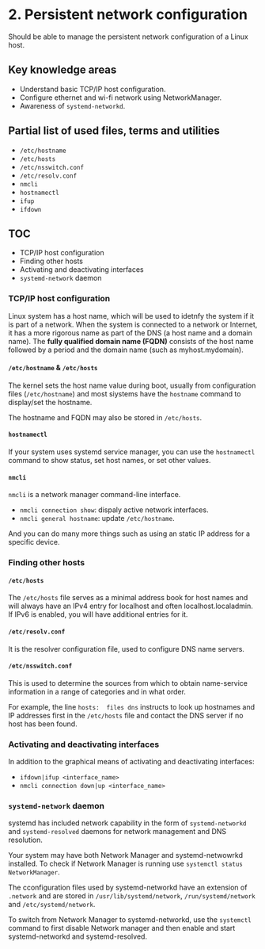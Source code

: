 # 2. Persistent network configuration

Should be able to manage the persistent network configuration of a Linux host.

## Key knowledge areas

* Understand basic TCP/IP host configuration.
* Configure ethernet and wi-fi network using NetworkManager.
* Awareness of `systemd-networkd`.

## Partial list of used files, terms and utilities

* `/etc/hostname`
* `/etc/hosts`
* `/etc/nsswitch.conf`
* `/etc/resolv.conf`
* `nmcli`
* `hostnamectl`
* `ifup`
* `ifdown`

## TOC

* TCP/IP host configuration
* Finding other hosts
* Activating and deactivating interfaces
* `systemd-network` daemon

### TCP/IP host configuration

Linux system has a host name, which will be used to idetnfy the system if it is part of a network. When the system is connected to a network or Internet, it has a more rigorous name as part of the DNS (a host name and a domain name). The __fully qualified domain name (FQDN)__ consists of the host name followed by a period and the domain name (such as myhost.mydomain).

#### `/etc/hostname` & `/etc/hosts`

The kernel sets the host name value during boot, usually from configuration files (`/etc/hostname`) and most siystems have the `hostname` command to display/set the hostname.

The hostname and FQDN may also be stored in `/etc/hosts`.

#### `hostnamectl`

If your system uses systemd service manager, you can use the `hostnamectl` command to show status, set host names, or set other values.

#### `nmcli`

`nmcli` is a network manager command-line interface.

* `nmcli connection show`: dispaly active network interfaces.
* `nmcli general hostname`: update `/etc/hostname`.

And you can do many more things such as using an static IP address for a specific device.

### Finding other hosts

#### `/etc/hosts`

The `/etc/hosts` file serves as a minimal address book for host names and will always have an IPv4 entry for localhost and often localhost.localadmin. If IPv6 is enabled, you will have additional entries for it.

#### `/etc/resolv.conf`

It is the resolver configuration file, used to configure DNS name servers.

#### `/etc/nsswitch.conf`

This is used to determine the sources from which to obtain name-service information in a range of categories and in what order.

For example, the line `hosts:  files dns` instructs to look up hostnames and IP addresses first in the `/etc/hosts` file and contact the DNS server if no host has been found.

### Activating and deactivating interfaces

In addition to the graphical means of activating and deactivating interfaces:

* `ifdown|ifup <interface_name>`
* `nmcli connection down|up <interface_name>`

### `systemd-network` daemon

systemd has included network capability in the form of `systemd-networkd` and `systemd-resolved` daemons for network management and DNS resolution.

Your system may have both Network Manager and systemd-netwowrkd installed. To check if Network Manager is running use `systemctl status NetworkManager`.

The cconfiguration files used by systemd-networkd have an extension of `.network` and are stored in `/usr/lib/systemd/network`, `/run/systemd/network` and `/etc/systemd/network`.

To switch from Network Manager to systemd-networkd, use the `systemctl` command to first disable Network manager and then enable and start systemd-networkd and systemd-resolved.
